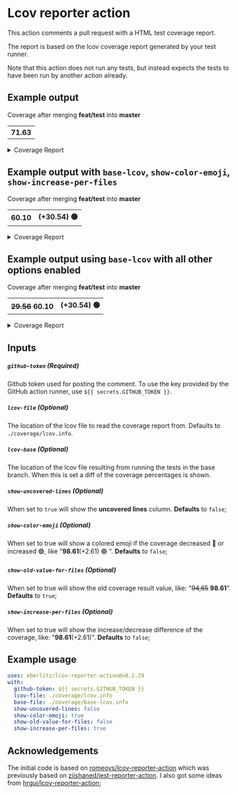 # Lcov reporter action

This action comments a pull request with a HTML test coverage report.

The report is based on the lcov coverage report generated by your test runner.

Note that this action does not run any tests, but instead expects the tests to have been run
by another action already.


## Example output

Coverage after merging <b>feat/test</b> into <b>master</b><table><tbody><tr><th><b>71.63</b></th></tr></tbody></table>

<details><summary>Coverage Report</summary><table><tbody><tr><th>File</th><th>% Stmts</th><th>% Branches</th><th>% Funcs</th><th>% Lines</th></tr><tr><td colspan='6'><b>src</b></td></tr><tr><td>&nbsp; &nbsp;<a href='https://github.com/example/foo/blob/f9d42291812ed03bb197e48050ac38ac6befe4e5/src/cli.js'>cli.js</a></td><td><b>0</b></td><td><b>0</b></td><td><b>0</b></td><td><b>0</b></td></tr><tr><td>&nbsp; &nbsp;<a href='https://github.com/example/foo/blob/f9d42291812ed03bb197e48050ac38ac6befe4e5/src/comment.js'>comment.js</a></td><td><b>73.33</b></td><td><b>66.67</b></td><td><b>100</b></td><td><b>75</b></td></tr><tr><td>&nbsp; &nbsp;<a href='https://github.com/example/foo/blob/f9d42291812ed03bb197e48050ac38ac6befe4e5/src/html.js'>html.js</a></td><td><b>100</b></td><td><b>100</b></td><td><b>100</b></td><td><b>100</b></td></tr><tr><td>&nbsp; &nbsp;<a href='https://github.com/example/foo/blob/f9d42291812ed03bb197e48050ac38ac6befe4e5/src/index.js'>index.js</a></td><td><b>0</b></td><td><b>0</b></td><td><b>0</b></td><td><b>0</b></td></tr><tr><td>&nbsp; &nbsp;<a href='https://github.com/example/foo/blob/f9d42291812ed03bb197e48050ac38ac6befe4e5/src/lcov.js'>lcov.js</a></td><td><b>100</b></td><td><b>100</b></td><td><b>100</b></td><td><b>100</b></td></tr><tr><td>&nbsp; &nbsp;<a href='https://github.com/example/foo/blob/f9d42291812ed03bb197e48050ac38ac6befe4e5/src/report.js'>report.js</a></td><td><b>94.12</b></td><td><b>82.05</b></td><td><b>100</b></td><td><b>98.61</b></td></tr><tr><td>&nbsp; &nbsp;<a href='https://github.com/example/foo/blob/f9d42291812ed03bb197e48050ac38ac6befe4e5/src/tabulate.js'>tabulate.js</a></td><td><b>97.27</b></td><td><b>95.92</b></td><td><b>100</b></td><td><b>97.96</b></td></tr></tbody></table></details>

## Example output with `base-lcov`, `show-color-emoji`, `show-increase-per-files`

Coverage after merging <b>feat/test</b> into <b>master</b><table><tbody><tr><th><b>60.10</b></th><th>(+30.54) 🟢</th></tr></tbody></table>

<details><summary>Coverage Report</summary><table><tbody><tr><th>File</th><th>% Stmts</th><th>% Branches</th><th>% Funcs</th><th>% Lines</th></tr><tr><td colspan='6'><b>src</b></td></tr><tr><td>&nbsp; &nbsp;<a href='https://github.com/example/foo/blob/f9d42291812ed03bb197e48050ac38ac6befe4e5/src/lcov.js'>lcov.js</a></td><td><b>0</b>(-100) 🔴</td><td><b>0</b>(-100) 🔴</td><td><b>0</b>(-100) 🔴</td><td><b>0</b>(-100) 🔴</td></tr><tr><td>&nbsp; &nbsp;<a href='https://github.com/example/foo/blob/f9d42291812ed03bb197e48050ac38ac6befe4e5/src/report.js'>report.js</a></td><td><b>94.12</b>(+94.12) 🟢</td><td><b>82.05</b>(+82.05) 🟢</td><td><b>100</b>(+100) 🟢</td><td><b>98.61</b>(+98.61) 🟢</td></tr></tbody></table></details>


## Example output using `base-lcov` with all other options enabled

Coverage after merging <b>feat/test</b> into <b>master</b><table><tbody><tr><th><del>29.56</del> <b>60.10</b></th><th>(+30.54) 🟢</th></tr></tbody></table>

<details><summary>Coverage Report</summary><table><tbody><tr><th>File</th><th>% Stmts</th><th>% Branches</th><th>% Funcs</th><th>% Lines</th><th>Uncovered Lines</th></tr><tr><td colspan='6'><b>src</b></td></tr><tr><td>&nbsp; &nbsp;<a href='https://github.com/example/foo/blob/f9d42291812ed03bb197e48050ac38ac6befe4e5/src/lcov.js'>lcov.js</a></td><td><del>100</del> <b>0</b>(-100) 🔴</td><td><del>100</del> <b>0</b>(-100) 🔴</td><td><del>100</del> <b>0</b>(-100) 🔴</td><td><del>100</del> <b>0</b>(-100) 🔴</td><td>5&ndash;9, 11</td></tr><tr><td>&nbsp; &nbsp;<a href='https://github.com/example/foo/blob/f9d42291812ed03bb197e48050ac38ac6befe4e5/src/report.js'>report.js</a></td><td><del>N/A</del> <b>94.12</b>(+94.12) 🟢</td><td><del>N/A</del> <b>82.05</b>(+82.05) 🟢</td><td><del>N/A</del> <b>100</b>(+100) 🟢</td><td><del>N/A</del> <b>98.61</b>(+98.61) 🟢</td><td>11, 53, 83&ndash;84, 139&ndash;140, 153, 157</td></tr></tbody></table></details>


## Inputs

##### `github-token` (**Required**)
Github token used for posting the comment. To use the key provided by the GitHub
action runner, use `${{ secrets.GITHUB_TOKEN }}`.

##### `lcov-file` (**Optional**)
The location of the lcov file to read the coverage report from. Defaults to
`./coverage/lcov.info`.

##### `lcov-base` (**Optional**)
The location of the lcov file resulting from running the tests in the base
branch. When this is set a diff of the coverage percentages is shown.

##### `show-uncovered-lines` (**Optional**)
When set to `true` will show the **uncovered lines** column. **Defaults** to `false`;
##### `show-color-emoji` (**Optional**)
When set to true will show a colored emoji if the coverage decreased 🔴  or increased 🟢, like "<b>98.61</b>(+2.61) 🟢 ". **Defaults** to `false`;

##### `show-old-value-for-files` (**Optional**)
When set to true will show the old coverage result value, like: "<del>94,65</del> <b>98.61</b>". **Defaults** to `true`;

##### `show-increase-per-files` (**Optional**)
When set to true will show the increase/decrease difference of the coverage, like: "<b>98.61</b>(+2.61)". **Defaults** to `false`;


## Example usage

```yml
uses: eberlitz/lcov-reporter-action@v0.2.29
with:
  github-token: ${{ secrets.GITHUB_TOKEN }}
  lcov-file: ./coverage/lcov.info
  base-file: ./coverage/base-lcov.info
  show-uncovered-lines: false
  show-color-emoji: true
  show-old-value-for-files: false
  show-increase-per-files: true
```

## Acknowledgements

The initial code is based on [romeovs/lcov-reporter-action](https://github.com/romeovs/lcov-reporter-action) which was previously based on [ziishaned/jest-reporter-action](https://github.com/ziishaned/jest-reporter-action). I also got some ideas from [hrgui/lcov-reporter-action](https://github.com/hrgui/lcov-reporter-action);
